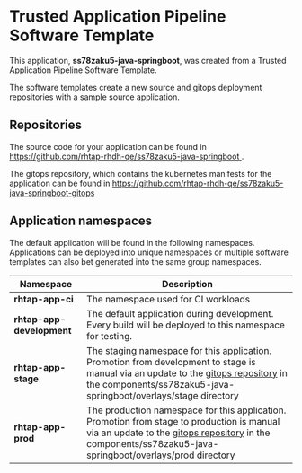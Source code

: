 # Trusted Application Pipeline Software Template

This application, **ss78zaku5-java-springboot**, was created from a Trusted Application Pipeline Software Template.

The software templates create a new source and gitops deployment repositories with a sample source application. 

## Repositories

The source code for your application can be found in [https://github.com/rhtap-rhdh-qe/ss78zaku5-java-springboot ](https://github.com/rhtap-rhdh-qe/ss78zaku5-java-springboot ).
 
The gitops repository, which contains the kubernetes manifests for the application can be found in 
[https://github.com/rhtap-rhdh-qe/ss78zaku5-java-springboot-gitops ](https://github.com/rhtap-rhdh-qe/ss78zaku5-java-springboot-gitops ) 

## Application namespaces 

The default application will be found in the following namespaces. Applications can be deployed into unique namespaces or multiple software templates can also bet generated into the same group namespaces.  

|  Namespace   |  Description   |  
| -------- | -------- |
| **rhtap-app-ci** | The namespace used for CI workloads |
| **rhtap-app-development** | The default application during development. Every build will be deployed to this namespace for testing. |
| **rhtap-app-stage** | The staging namespace for this application. Promotion from development to stage is manual via an update to the [gitops repository](https://github.com/rhtap-rhdh-qe/ss78zaku5-java-springboot-gitops ) in the components/ss78zaku5-java-springboot/overlays/stage directory |
| **rhtap-app-prod** | The production namespace for this application. Promotion from stage to production is manual via an update to the [gitops repository](https://github.com/rhtap-rhdh-qe/ss78zaku5-java-springboot-gitops ) in the components/ss78zaku5-java-springboot/overlays/prod directory |